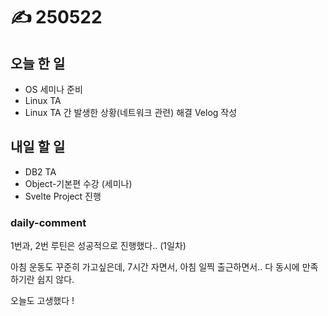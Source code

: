 # ✍️ 250522

## 오늘 한 일

* OS 세미나 준비
* Linux TA
* Linux TA 간 발생한 상황(네트워크 관련) 해결 Velog 작성

## 내일 할 일

* DB2 TA
* Object-기본편 수강 (세미나)
* Svelte Project 진행

### daily-comment

1번과, 2번 루틴은 성공적으로 진행했다.. (1일차)

아침 운동도 꾸준히 가고싶은데, 7시간 자면서, 아침 일찍 출근하면서.. 다 동시에 만족하기란 쉽지 않다.

오늘도 고생했다 !

